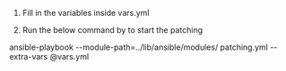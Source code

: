 1) Fill in the variables inside vars.yml   

2) Run the below command by to start the patching   

ansible-playbook --module-path=../lib/ansible/modules/ patching.yml --extra-vars @vars.yml   
